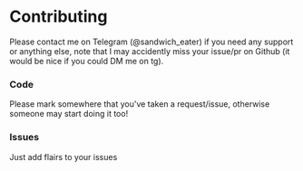 # Contributing

Please contact me on Telegram (@sandwich_eater) if you need any support or anything else, note that I may accidently miss your issue/pr on Github (it would be nice if you could DM me on tg).

### Code

Please mark somewhere that you've taken a request/issue, otherwise someone may start doing it too!

### Issues

Just add flairs to your issues
